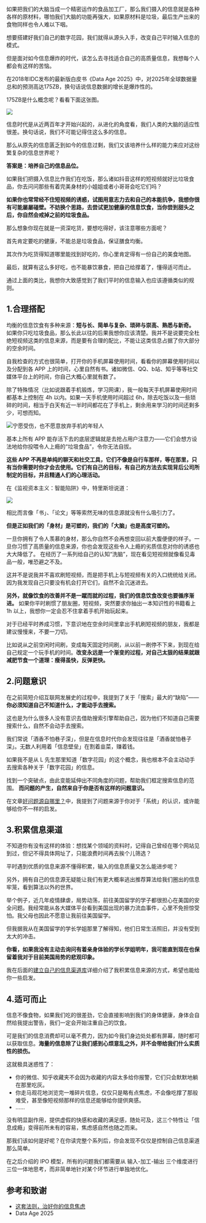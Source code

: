 如果把我们的大脑当成一个精密运作的食品加工厂，那么我们摄入的信息就是各种各样的原材料，哪怕我们大脑的功能再强大，如果原材料是垃圾，最后生产出来的食物同样也令人难以下咽。

想要搭建好我们自己的数字花园，我们就得从源头入手，改变自己平时输入信息的模式。 

但是面对如今信息爆炸的时代，该怎么去寻找适合自己的高质量信息，我想每个人都会有这样的苦恼。

在2018年IDC发布的最新版白皮书《Data Age 2025》中，对2025年全球数据量总和的预测高达175ZB，换句话说信息数据的增长是爆炸性的。

175ZB是什么概念呢？看看下面这张图。

![](http://www.chinastor.com/uploads/allimg/181221/1_181221235033_1.jpg#crop=0&crop=0&crop=1&crop=1&id=MgKpf&originHeight=276&originWidth=791&originalType=binary&ratio=1&rotation=0&showTitle=false&status=done&style=none&title=)

信息时代是从近两百年才开始兴起的，从进化的角度看，我们人类的大脑的适应性很差。换句话说，我们不可能记得住这么多的信息。

那么从原先的信息匮乏到如今的信息过剩，我们又该培养什么样的能力来应对这纷繁复杂的信息世界呢？

**答案是：培养自己的信息品位。** 

如果我们把摄入信息比作我们在吃饭，那么诸如抖音这样的短视频就好比垃圾食品，你去问问那些有着完美身材的小姐姐或者小哥哥会吃它们吗？

**如果你也常常经不住短视频的诱惑，试图用意志力去和自己的本能抗争，我想你很有可能屡屡碰壁。不妨换个思路，去尝试更加健康的信息饮食，当你尝到甜头之后，你自然会戒掉之前的垃圾食品。**

那么想象你现在就是一资深吃货，要想吃得好，该注意哪些方面呢？

首先肯定要吃的健康，不能总是垃圾食品，保证膳食均衡。

其次作为吃货得知道哪里能找到好吃的，你心里肯定得有一份自己的美食地图。

最后，就算有这么多好吃，也不能暴饮暴食，把自己给撑着了，懂得适可而止。

通过上面的类比，我想你大致感觉到了我们平时的信息输入也应该遵循类似的规则。

## 1.合理搭配

均衡的信息饮食有多种来源：**短与长、简单与复杂、琐碎与崇高、熟悉与新奇。** 如果你只吃垃圾食品，那么长此以往的后果我想你应该清楚。我并不是说要完全杜绝短视频这类的信息来源，而是要有合理的配比，不能让这类信息占据了你大部分的空余时间。 

自我检查的方式也很简单，打开你的手机屏幕使用时间，看看你的屏幕使用时间以及分配到各 APP 上的时间，心里自然有书。诸如微信、QQ、b站、知乎等等社交媒体平台上的时间，你自己大概心里就有数了。 

除了特殊情况（比如说跟着手机锻炼，学习网课），我一般每天手机屏幕使用时间都基本上控制在 4h 以内。如果一天手机使用时间超过 6h，除去吃饭以及一些琐碎的时间，相当于白天有近一半时间都花在了手机上，剩余用来学习的时间还剩多少，可想而知。 

![宁愿受伤，也不愿意放弃手机的年轻人](https://image-upload-1307521651.cos.ap-nanjing.myqcloud.com/picture_upload/20220112213304.png)

基本上所有 APP 能存活下去的底层逻辑就是去抢占用户注意力——它们会想方设法地给你投喂令人上瘾的“垃圾食品”，令你无法自拔。

**这些 APP 不再是单纯的聊天和社交工具，它们不像是自行车那样，等在那里，只有当你需要时你才会去使用。它们有自己的目标，有自己的方法去实现背后公司所制定的目标，并且精通人们的心理活动。**

在《监视资本主义：智能陷阱》中，特里斯坦说道：

![](https://image-upload-1307521651.cos.ap-nanjing.myqcloud.com/picture_upload/%E6%8A%80%E6%9C%AF%E6%88%90%E7%98%BE.jpg)

相比而言像「书」、「论文」等等索然无味的信息源就没有什么吸引力了。 

**但是正如我们的「身材」是可塑的，我们的「大脑」也是高度可塑的。**

一旦你拥有了令人羡慕的身材，那么你自然不会再想变回以前大腹便便的样子。一旦你习惯了高质量的信息来源，你也会发现这些令人上瘾的劣质信息对你的诱惑也大大降低了。
在经历了一系列给自己的认知“洗脑”，现在看见短视频就像看见毒品一般，唯恐避之不及。

这并不是说我并不喜欢刷短视频，而是把手机上与短视频有关的入口统统给关闭。因为我发现自己只要没有机会打开它们，自然不会沉迷进去。 

**另外，就像饮食的改善并不是一蹴而就的过程，我们的信息饮食改变也要循序渐进。** 如果你平时刷惯了朋友圈，短视频，突然要求你抽出一本知识性的书籍看上 1h 以上，我想你一定会忍不住拿着手机开始玩起来。

对于已经平时养成习惯，下意识地在空余时间里拿出手机刷短视频的朋友，我都是建议慢慢来，不要一刀切。 

比如说从之前空闲时间刷，变成每天固定时间刷，从以前一刷停不下来，到现在给自己规定一个玩手机的时间。**改变永远是一个渐变的过程，对自己太狠的结果就跟减肥节食一个道理：瘦得虽快，反弹更快。** 


## 2.问题意识

在之前简短介绍互联网发展史的过程中，我提到了关于「搜索」最大的“缺陷”——**你必须知道自己不知道什么，才能动手去搜索。** 

这也是为什么很多人没有意识去借助搜索引擎帮助自己，因为他们不知道自己需要搜索什么，自然不会动手去搜索。 

我们常说「酒香不怕巷子深」，但是在信息时代你会发现往往是「酒香就怕巷子深」。无数人利用着「信息壁垒」在割着韭菜，赚着钱。

如果我不是从 L 先生那里知道「数字花园」的这个概念，我也根本不会主动动手去搜索各种关于「数字花园」的信息。

找到一个突破点，由此变能延伸出不同角度的问题，帮助我们框定搜索信息的范围。 **而问题的产生，自然来自于你是否有这样的问题意识。**

在文章[好问题源自哪里？](post/Input/好问题源自哪里？.md)中，我提到了问题来源于你对于「系统」的认识，或许能够给你不一样的启发。 

## 3.积累信息渠道
不知道你有没有这样的体验：想找某个领域的资料时，记得自己曾经在哪个网站见到过，但记不得具体网址了，只能浪费时间再去挨个儿筛选？

平时遇到优质的信息来源不懂得积累，输入的信息质量又怎么能进步呢？

另外，拥有自己的信息源无疑能让我们有更大概率逃出推荐算法给我们圈出的信息牢笼，看到算法以外的世界。 

举个例子，近几年疫情肆虐，局势动荡，前往美国留学的学子都很担心在美国的安全问题。我经常能从各大媒体平台看到美国出现的暴力流血事件，心里不免担惊受怕。我父母也因此不愿意让我前往美国留学。

但我据我从在美国留学的学长学姐那里了解得知，他们日常生活照旧，并没有受到太大的冲击。 

**你看，如果我没有主动去询问有着亲身体验的学长学姐明年，我可能直到现在也保留着我对于目前美国局势的悲观印象。**

我在后面的[建立自己的信息渠道库](post/Input/建立自己的信息渠道库.md)详细介绍了我积累信息来源的方式，希望也能给你一些启发。 

## 4.适可而止

信息不像食物，如果我们吃的很差劲，它会直接影响到我们的身体健康，身体会自然给我提出警告，我们一定会开始注重自己的饮食。

可是我们的信息消费却可以毫不费力，因为如今我们身边处处都有屏幕，随时都可以获取信息。**海量的信息除了让我们感到心烦意乱之外，并不会带给我们什么实质性的损伤。**

这就极具迷惑性了：

- 你的微信、知乎收藏夹不会因为收藏的内容太多给你报警，它们只会默默地躺在那里吃灰。
- 你走马观花地浏览完一堆碎片信息，仅仅只是略有点焦虑，不会像吃撑了那般难受，甚至像短视频那样的信息还能够给你提供爽感。
- ……

没有明显副作用，提供虚假的快感和收藏的满足感，随处可及，这三个特性让「信息成瘾」变得前所未有的容易，焦虑感自然也随之而来。 

那我们该如何是好呢？在你读完整个系列后，你会发现不仅仅是控制自己信息渠道那么简单。

在之后介绍的 IPO 模型，所有的问题我们都需要从 输入-加工-输出 三个维度进行三位一体地思考，而非简单地针对某个环节进行单独地优化。 

## 参考和致谢
- [这套法则，治好你的信息焦虑](https://mp.weixin.qq.com/s/2pJ36mBlgT7htUQeUqveHQ)
- Data Age 2025


